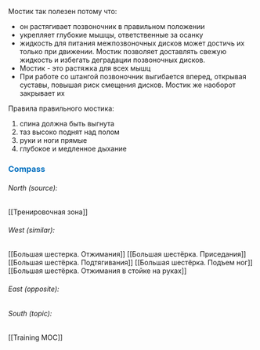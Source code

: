 Мостик так полезен потому что:
- он растягивает позвоночник в правильном положении 
- укрепляет глубокие мышцы, ответственные за осанку
- жидкость для питания межпозвоночных дисков может достичь их только при движении. Мостик позволяет доставлять свежую жидкость и избегать деградации позвоночных дисков.
- Мостик - это растяжка для всех мышц
- При работе со штангой позвоночник выгибается вперед, открывая суставы, повышая риск смещения дисков. Мостик же наоборот закрывает их

Правила правильного мостика:
1) спина должна быть выгнута
2) таз высоко поднят над полом
3) руки и ноги прямые
4) глубокое и медленное дыхание




### <span style="color:#0070c0">Compass</span>
###### North (source):
[[Тренировочная зона]]

###### West (similar):
[[Большая шестерка. Отжимания]]
[[Большая шестёрка. Приседания]]
[[Большая шестёрка. Подтягивания]]
[[Большая шестёрка. Подъем ног]]
[[Большая шестёрка. Отжимания в стойке на руках]]


###### East (opposite):

###### South (topic):
[[Training MOC]]